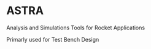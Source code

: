 # ASTRA

Analysis and Simulations Tools for Rocket Applications

Primarly used for Test Bench Design
